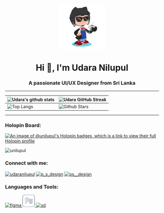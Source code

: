 <div align=center>
        <img src="https://raw.githubusercontent.com/AhmedFathyDev/AhmedFathyDev/main/GitHub.png" alt="GitHub Octocat Drinking a Cup of Coffee" height="150">
    </div>

<h1 align="center">Hi 👋, I'm Udara Nilupul</h1>
<h3 align="center">A passionate UI/UX Designer from Sri Lanka</h3>

---

<!-- [![Udara's GitHub Activity Graph](https://activity-graph.herokuapp.com/graph?username=UNilupul&theme=tokyonight)](https://git.io/praveenscience) -->

| ![Udara's github stats](https://github-readme-stats.vercel.app/api?username=UNilupul&show_icons=true&theme=tokyonight) | ![Udara GitHub Streak](https://github-readme-streak-stats.herokuapp.com/?user=UNilupul&theme=tokyonight) |
| --- | --- |
| ![Top Langs](https://github-readme-stats.vercel.app/api/top-langs/?username=UNilupul&theme=tokyonight) | ![Github Stars](https://github-readme-stats.vercel.app/api?username=UNilupul&show_icons=true&locale=en&count_private=true&visible_rank=true&custom_title=My%20GitHub%20Stats&disable_animations=true&theme=tokyonight) |


--- 

<h3 align="left">Holopin Board:</h3>

[![An image of @unilupul's Holopin badges, which is a link to view their full Holopin profile](https://holopin.me/unilupul)](https://holopin.io/@unilupul)

<p align="left"> <img src="https://komarev.com/ghpvc/?username=unilupul&label=Profile%20views&color=0e75b6&style=flat" alt="unilupul" /> </p>


<h3 align="left">Connect with me:</h3>
<p align="left">
<a href="https://linkedin.com/in/udaranilupul" target="blank"><img align="center" src="https://raw.githubusercontent.com/rahuldkjain/github-profile-readme-generator/master/src/images/icons/Social/linked-in-alt.svg" alt="udaranilupul" height="30" width="40" /></a>
<a href="https://instagram.com/p_s_design" target="blank"><img align="center" src="https://raw.githubusercontent.com/rahuldkjain/github-profile-readme-generator/master/src/images/icons/Social/instagram.svg" alt="p_s_design" height="30" width="40" /></a>
<a href="https://www.behance.net/ps__design" target="blank"><img align="center" src="https://raw.githubusercontent.com/rahuldkjain/github-profile-readme-generator/master/src/images/icons/Social/behance.svg" alt="ps__design" height="30" width="40" /></a>
</p>

<h3 align="left">Languages and Tools:</h3>
<p align="left"> <a href="https://www.figma.com/" target="_blank" rel="noreferrer"> <img src="https://www.vectorlogo.zone/logos/figma/figma-icon.svg" alt="figma" width="40" height="40"/> </a> <a href="https://www.photoshop.com/en" target="_blank" rel="noreferrer"> <img src="https://raw.githubusercontent.com/devicons/devicon/master/icons/photoshop/photoshop-line.svg" alt="photoshop" width="40" height="40"/> </a> <a href="https://www.adobe.com/products/xd.html" target="_blank" rel="noreferrer"> <img src="https://cdn.worldvectorlogo.com/logos/adobe-xd.svg" alt="xd" width="40" height="40"/> </a> </p>
